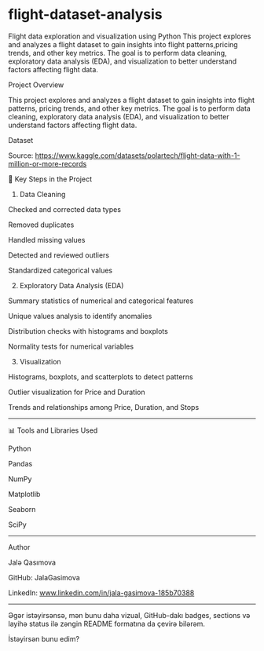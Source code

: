 # flight-dataset-analysis
Flight data exploration and visualization using Python
This project explores and analyzes a flight dataset to gain insights into flight patterns,pricing trends, and other key metrics. The goal is to perform data cleaning, exploratory data analysis (EDA), and visualization to better understand factors affecting flight data.

Project Overview

This project explores and analyzes a flight dataset to gain insights into flight patterns, pricing trends, and other key metrics. The goal is to perform data cleaning, exploratory data analysis (EDA), and visualization to better understand factors affecting flight data.

Dataset

Source: https://www.kaggle.com/datasets/polartech/flight-data-with-1-million-or-more-records


🔹 Key Steps in the Project

1. Data Cleaning

Checked and corrected data types

Removed duplicates

Handled missing values

Detected and reviewed outliers

Standardized categorical values



2. Exploratory Data Analysis (EDA)

Summary statistics of numerical and categorical features

Unique values analysis to identify anomalies

Distribution checks with histograms and boxplots

Normality tests for numerical variables



3. Visualization

Histograms, boxplots, and scatterplots to detect patterns

Outlier visualization for Price and Duration

Trends and relationships among Price, Duration, and Stops

---

📊 Tools and Libraries Used

Python

Pandas

NumPy

Matplotlib

Seaborn

SciPy

---

Author

Jalə Qasımova

GitHub: JalaGasimova

LinkedIn: www.linkedin.com/in/jala-gasimova-185b70388





---

Əgər istəyirsənsə, mən bunu daha vizual, GitHub-dakı badges, sections və layihə status ilə zəngin README formatına da çevirə bilərəm.

İstəyirsən bunu edim?
